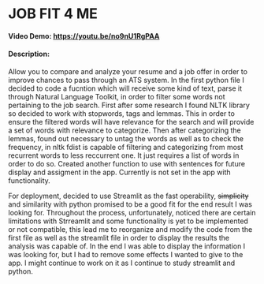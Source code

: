 # JOB FIT 4 ME
#### Video Demo:  <https://youtu.be/no9nU1RgPAA>
#### Description:
Allow you to compare and analyze your resume and a job offer in order to improve chances to pass through an ATS system.
In the first python file I decided to code a fucntion which will receive some kind of text, parse it through Natural Language Toolkit, in order to filter some words not pertaining to the job search.
  First after some research I found NLTK library so decided to work with stopwords, tags and lemmas. This in order to ensure the filtered words will have relevance for the search and will provide a set of words with relevance to categorize.
  Then after categorizing the lemmas, found out necessary to untag the words as well as to check the frequency, in nltk fdist is capable of filtering and categorizing from most recurrent words to less reccurrent one. It just requires a list of words in order to do so.
  Created another function to use with sentences for future display and assigment in the app. Currently is not set in the app with functionality.
  
  For deployment, decided to use Streamlit as the fast operability, ~~simplicity~~ and similarity with python promised to be a good fit for the end result I was looking for.
  Throughout the process, unfortunately, noticed there are certain limitations with Strreamlit and some functionality is yet to be implemented or not compatible, this lead me to reorganize and modify the code from the first file as well as the streamlit file in order to display the results the analysis was capable of.
  In the end I was able to display the information I was looking for, but I had to remove some effects I wanted to give to the app. I might continue to work on it as I continue to study streamlit and python.
